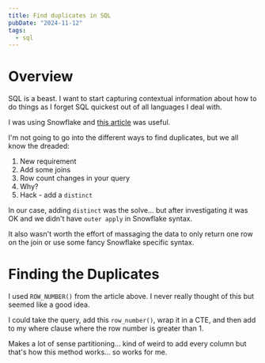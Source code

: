 ```yaml
---
title: Find duplicates in SQL
pubDate: "2024-11-12"
tags:
  - sql
---
```


# Overview

SQL is a beast. I want to start capturing contextual information about how to do things as I forget SQL quickest out of all languages I deal with.

I was using Snowflake and [this article](https://www.chaosgenius.io/blog/snowflake-data-duplication/) was useful.

I'm not going to go into the different ways to find duplicates, but we all know the dreaded:

1. New requirement
2. Add some joins
3. Row count changes in your query
4. Why?
5. Hack - add a `distinct`

In our case, adding `distinct` was the solve... but after investigating it was OK and we didn't have `outer apply` in Snowflake syntax.

It also wasn't worth the effort of massaging the data to only return one row on the join or use some fancy Snowflake specific syntax.

# Finding the Duplicates

I used `ROW_NUMBER()` from the article above. I never really thought of this but seemed like a good idea.

I could take the query, add this `row_number()`, wrap it in a CTE, and then add to my where clause where the row number is greater than 1.

Makes a lot of sense partitioning... kind of weird to add every column but that's how this method works... so works for me.

